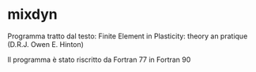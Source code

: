 # mixdyn
Programma tratto dal testo: 
Finite Element in Plasticity: theory an pratique
(D.R.J. Owen E. Hinton)

Il programma è stato riscritto da Fortran 77 in Fortran 90
